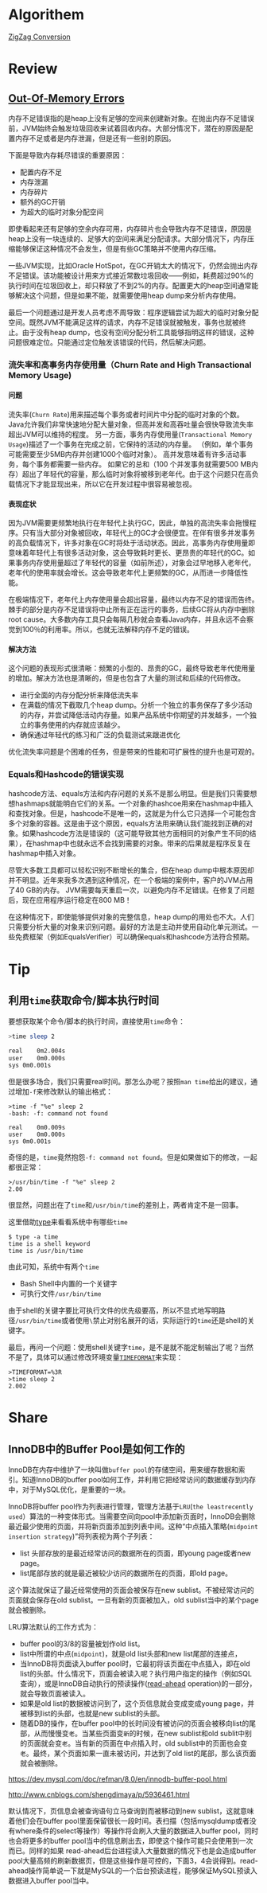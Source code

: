 # 

# Algorithem

[ZigZag Conversion](https://github.com/weiboscrapper1/arts_leetcode/blob/master/src/main/java/practice/leetcode/algorithm/ZigZagConversion.java)

# Review

## [Out-Of-Memory Errors](https://www.dynatrace.com/resources/ebooks/javabook/other-java-memory-issues/)

内存不足错误指的是heap上没有足够的空间来创建新对象。在抛出内存不足错误前，JVM始终会触发垃圾回收来试着回收内存。大部分情况下，潜在的原因是配置内存不足或者是内存泄漏，但是还有一些别的原因。

下面是导致内存耗尽错误的重要原因：

- 配置内存不足
- 内存泄漏
- 内存碎片
- 额外的GC开销
- 为超大的临时对象分配空间

即使看起来还有足够的空余内存可用，内存碎片也会导致内存不足错误，原因是heap上没有一块连续的、足够大的空间来满足分配请求。大部分情况下，内存压缩能够保证这种情况不会发生，但是有些GC策略并不使用内存压缩。

一些JVM实现，比如Oracle HotSpot，在GC开销太大的情况下，仍然会抛出内存不足错误。该功能被设计用来方式接近常数垃圾回收——例如，耗费超过90%的执行时间在垃圾回收上，却只释放了不到2%的内存。配置更大的heap空间通常能够解决这个问题，但是如果不能，就需要使用heap dump来分析内存使用。

最后一个问题通过是开发人员考虑不周导致：程序逻辑尝试为超大的临时对象分配空间。既然JVM不能满足这样的请求，内存不足错误就被触发，事务也就被终止。由于没有heap dump，也没有空间分配分析工具能够指明这样的错误，这种问题很难定位。只能通过定位触发该错误的代码，然后解决问题。

### 流失率和高事务内存使用量（Churn Rate and High Transactional Memory Usage)

#### 问题

流失率(`Churn Rate`)用来描述每个事务或者时间片中分配的临时对象的个数。Java允许我们非常快速地分配大量对象，但高并发和高吞吐量会很快导致流失率超出JVM可以维持的程度。 另一方面，事务内存使用量(`Transactional Memory Usage`)描述了一个事务在完成之前，它保持的活动的内存量。 （例如，单个事务可能需要至少5MB内存并创建1000个临时对象）。 高并发意味着有许多活动事务，每个事务都需要一些内存。 如果它的总和（100 个并发事务就需要500 MB内存）超出了年轻代的容量，那么临时对象将被移到老年代。由于这个问题只在高负载情况下才能显现出来，所以它在开发过程中很容易被忽视。

#### 表现症状

因为JVM需要更频繁地执行在年轻代上执行GC，因此，单独的高流失率会拖慢程序。只有当大部分对象被回收，年轻代上的GC才会很便宜。在伴有很多并发事务的高负载情况下，许多对象在GC时将处于活动状态。因此，高事务内存使用量即意味着年轻代上有很多活动对象，这会导致耗时更长、更昂贵的年轻代的GC。如果事务内存使用量超过了年轻代的容量（如前所述），对象会过早地移入老年代，老年代的使用率就会增长。这会导致老年代上更频繁的GC，从而进一步降低性能。

在极端情况下，老年代上内存使用量会超出容量，最终以内存不足的错误而告终。棘手的部分是内存不足错误将中止所有正在运行的事务，后续GC将从内存中删除root cause。大多数内存工具只会每隔几秒就会查看Java内存，并且永远不会察觉到100％的利用率。所以，也就无法解释内存不足的错误。

#### 解决方法

这个问题的表现形式很清晰：频繁的小型的、昂贵的GC，最终导致老年代使用量的增加。解决方法也是清晰的，但是也包含了大量的测试和后续的代码修改。

- 进行全面的内存分配分析来降低流失率
- 在满载的情况下截取几个heap dump。分析一个独立的事务保存了多少活动的内存，并尝试降低活动内存量。如果产品系统中你期望的并发越多，一个独立的事务使用的内存就应该越少。
- 确保通过年轻代的练习和广泛的负载测试来跟进优化

优化流失率问题是个困难的任务，但是带来的性能和可扩展性的提升也是可观的。

### Equals和Hashcode的错误实现

hashcode方法、equals方法和内存问题的关系不是那么明显。但是我们只需要想想hashmaps就能明白它们的关系。一个对象的hashcoe用来在hashmap中插入和查找对象。但是，hashcode不是唯一的，这就是为什么它只选择一个可能包含多个对象的容器。这是由于这个原因，equals方法用来确认我们能找到正确的对象。如果hashcode方法是错误的（这可能导致其他方面相同的对象产生不同的结果），在hashmap中也就永远不会找到需要的对象。带来的后果就是程序反复在hashmap中插入对象。

尽管大多数工具都可以轻松识别不断增长的集合，但在heap dump中根本原因却并不明显。近年来我多次遇到这种情况，在一个极端的案例中，客户的JVM占用了40 GB的内存。 JVM需要每天重启一次，以避免内存不足错误。在修复了问题后，现在应用程序运行稳定在800 MB！

在这种情况下，即使能够提供对象的完整信息，heap dump的用处也不大。人们只需要分析大量的对象来识别问题。最好的方法是主动并使用自动化单元测试。一些免费框架（例如EqualsVerifier）可以确保equals和hashcode方法符合预期。





# Tip

## 利用`time`获取命令/脚本执行时间

要想获取某个命令/脚本的执行时间，直接使用`time`命令：

```bash
>time sleep 2

real	0m2.004s
user	0m0.000s
sys	0m0.001s
```

但是很多场合，我们只需要real时间。那怎么办呢？按照`man time`给出的建议，通过增加`-f`来修改默认的输出格式：

```shell
>time -f "%e" sleep 2
-bash: -f: command not found

real	0m0.009s
user	0m0.000s
sys	0m0.001s
```

奇怪的是，`time`竟然抱怨`-f: command not found`。但是如果做如下的修改，一起都很正常：

```shell
>/usr/bin/time -f "%e" sleep 2
2.00
```

很显然，问题出在了`time`和`/usr/bin/time`的差别上，两者肯定不是一回事。

这里借助[type](http://linuxcommand.org/lc3_man_pages/typeh.html)来看看系统中有哪些`time`

```shell
$ type -a time
time is a shell keyword
time is /usr/bin/time
```

由此可知，系统中有两个`time`

- Bash Shell中内置的一个关键字
- 可执行文件`/usr/bin/time`

由于shell的关键字要比可执行文件的优先级要高，所以不显式地写明路径`/usr/bin/time`或者使用`\`禁止对别名展开的话，实际运行的`time`还是shell的关键字。

最后，再问一个问题：使用shell关键字`time`，是不是就不能定制输出了呢？当然不是了，具体可以通过修改环境变量[`TIMEFORMAT`](https://www.gnu.org/software/bash/manual/html_node/Bash-Variables.html)来实现：

```shell
>TIMEFORMAT=%3R
>time sleep 2
2.002
```


# Share

## InnoDB中的Buffer Pool是如何工作的

InnoDB在内存中维护了一块叫做`buffer pool`的存储空间，用来缓存数据和索引。知道InnoDB的buffer pool如何工作，并利用它把经常访问的数据缓存到内存中，对于MySQL优化，是重要的一块。

InnoDB将buffer pool作为列表进行管理，管理方法基于`LRU`(`the leastrecently used`）算法的一种变体形式。当需要空间向pool中添加新页面时，InnoDB会删除最近最少使用的页面，并将新页面添加到列表中间。这种“中点插入策略(`midpoint insertion strategy`)”将列表视为两个子列表：

- list 头部存放的是最近经常访问的数据所在的页面，即young page或者new page。
- list尾部存放的就是最近被较少访问的数据所在的页面，即old page。

这个算法就保证了最近经常使用的页面会被保存在new sublist。不被经常访问的页面就会保存在old sublist。一旦有新的页面被加入，old sublist当中的某个page就会被删除。 

LRU算法默认的工作方式为：

- buffer pool的3/8的容量被划作old list。
- list中所谓的中点(`midpoint`)，就是old list头部和new list尾部的连接点，
- 当InnoDB将页面读入buffer pool时，它最初将该页面在中点插入，即在old list的头部。什么情况下，页面会被读入呢？执行用户指定的操作（例如SQL查询），或是InnoDB自动执行的预读操作([read-ahead](https://dev.mysql.com/doc/refman/8.0/en/glossary.html#glos_read_ahead) operation)的一部分，就会导致页面被读入。
- 如果是old list的数据被访问到了，这个页信息就会变成变成young page，并被移到list的头部，也就是new sublist的头部。
- 随着DB的操作，在buffer pool中的长时间没有被访问的页面会被移向list的尾部，从而慢慢变`老`。当某些页面变`新`的时候，在new sublist和old sublit中别的页面就会变`老`。当有新的页面在中点插入时，old sublist中的页面也会变`老`。最终，某个页面如果一直未被访问，并达到了old list的尾部，那么该页面就会被删除。

https://dev.mysql.com/doc/refman/8.0/en/innodb-buffer-pool.html

http://www.cnblogs.com/shengdimaya/p/5936461.html

默认情况下，页信息会被查询语句立马查询到而被移动到new sublist，这就意味着他们会在buffer pool里面保留很长一段时间。表扫描（包括mysqldump或者没有where条件的select等操作）等操作将会刷入大量的数据进入buffer pool，同时也会将更多的buffer pool当中的信息刷出去，即使这个操作可能只会使用到一次而已。同样的如果 read-ahead后台进程读入大量数据的情况下也是会造成buffer pool大量高频的刷新数据页，但是这些操作是可控的，下面3，4会说得到。read-ahead操作简单说一下就是MySQL的一个后台预读进程，能够保证MySQL预读入数据进入buffer pool当中。